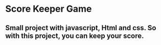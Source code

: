 # Score Keeper Game

## Small project with javascript, Html and css. So with this project, you can keep your score. 
